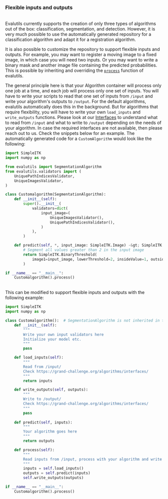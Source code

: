 **<h3 class="text-center ">Flexible inputs and outputs</h3>**
<br>
Evalutils currently supports the creation of only three types of algorithms out of the box: classification, segmentation, and detection.  However, it is very much possible to use the automatically generated repository for a classification algorithm and adapt it for a registration algorithm. 

It is also possible to customize the repository to support flexible inputs and outputs. For example, you may want to register a moving image to a fixed image, in which case you will need two inputs. Or you may want to write a binary mask and another image file containing the predicted probabilities. This is possible by inheriting and overriding the [`process`](https://github.com/comic/evalutils/blob/master/evalutils/evalutils.py#L180-L184) function of evalutils. 

The general principle here is that your Algorithm container will process only one job at a time, and each job will process only one set of inputs. You will have to write your scripts to read that one set of inputs from `/input` and write your algorithm's outputs to `/output`. For the default algorithms, evalutils automatically does this in the background. But for algorithms that require flexibility, you will have to write your own `load_inputs` and `write_outputs` functions. Please look at our [Interfaces](https://grand-challenge.org/algorithms/interfaces/) to understand what to read from `/input` and what to write to `/output` depending on the needs of your algorithm. In case the required interfaces are not available, then please reach out to us. Check the snippets below for an example. The automatically generated code for a `CustomAlgorithm` would look like the following:

```python
import SimpleITK
import numpy as np

from evalutils import SegmentationAlgorithm
from evalutils.validators import (
    UniquePathIndicesValidator,
    UniqueImagesValidator,
)

class Customalgorithm(SegmentationAlgorithm):
    def __init__(self):
        super().__init__(
            validators=dict(
                input_image=(
                    UniqueImagesValidator(),
                    UniquePathIndicesValidator(),
                )
            ),
        )

    def predict(self, *, input_image: SimpleITK.Image) -&gt; SimpleITK.Image:
        # Segment all values greater than 2 in the input image
        return SimpleITK.BinaryThreshold(
            image1=input_image, lowerThreshold=2, insideValue=1, outsideValue=0
        )

if __name__ == "__main__":
    Customalgorithm().process()
```
<br>
This can be modified to support flexible inputs and outputs with the following example:

```python
import SimpleITK
import numpy as np

class Customalgorithm():  # SegmentationAlgorithm is not inherited in this class anymore
    def __init__(self):
        """
        Write your own input validators here
        Initialize your model etc.
        """
        pass

    def load_inputs(self):
        """
        Read from /input/
        Check https://grand-challenge.org/algorithms/interfaces/
        """
        return inputs

    def write_outputs(self, outputs):
        """
        Write to /output/
        Check https://grand-challenge.org/algorithms/interfaces/
        """
        pass
    
    def predict(self, inputs):
        """
        Your algorithm goes here
        """        
        return outputs

    def process(self):
        """
        Read inputs from /input, process with your algorithm and write to /output
        """
        inputs = self.load_inputs()
        outputs = self.predict(inputs)
        self.write_outputs(outputs)

if __name__ == "__main__":
    Customalgorithm().process()
```
<br>